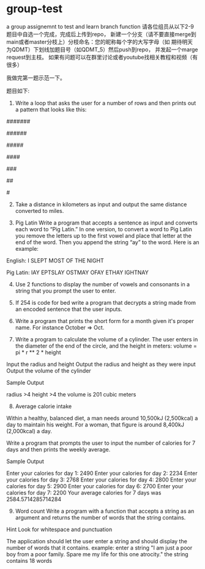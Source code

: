 # group-test
a group assignemnt to test and learn branch function
请各位组员从以下2-9题目中自选一个完成，完成后上传到repo， 新建一个分支（请不要直接merge到main或者master分枝上）分枝命名：您的昵称每个字的大写字母（如 期待明天 为QDMT）下划线加题目号（如QDMT_5）然后push到repo， 并发起一个marge request到主枝。 如果有问题可以在群里讨论或者youtube找相关教程和视频（有很多）

我做完第一题示范一下。

题目如下:

1. Write a loop that asks the user for a number of rows and then prints out a pattern that looks like this:

  <p>#######</p>
  <p>######</p>
  <p>#####</p>
  <p>####</p>
  <p>###</p>
  <p>##</p>
  <p>#</p>

2. Take a distance in kilometers as input and output the same distance converted to miles.

3. Pig Latin
Write a program that accepts a sentence as input and converts each word to “Pig Latin.” In one version, to convert a word to Pig Latin you remove the letters up to the first vowel and place that letter at the end of the word. Then you append the string “ay” to the word. Here is an example:

English: I SLEPT MOST OF THE NIGHT

Pig Latin: IAY EPTSLAY OSTMAY OFAY ETHAY IGHTNAY

4. Use 2 functions to display the number of vowels and consonants in a string that you prompt the user to enter.

5. If 254 is code for bed write a program that decrypts a string made from an encoded sentence that the user inputs.

6. Write a program that prints the short form for a month given it's proper name. For instance October => Oct.

7. Write a program to calculate the volume of a cylinder. The user enters in the diameter of the end of the circle, and the height in meters:
volume = pi * r ** 2 * height

Input the radius and height
Output the radius and height as they were input
Output the volume of the cylinder

Sample Output

radius >4
height >4
the volume is 201 cubic meters

  
8. Average calorie intake

Within a healthy, balanced diet, a man needs around 10,500kJ (2,500kcal) a day to maintain his weight. For a woman, that figure is around 8,400kJ (2,000kcal) a day.

Write a program that prompts the user to input the number of calories for 7 days and then prints the weekly average.

Sample Output

Enter your calories for day 1: 2490
Enter your calories for day 2: 2234
Enter your calories for day 3: 2768
Enter your calories for day 4: 2800
Enter your calories for day 5: 2900
Enter your calories for day 6: 2700
Enter your calories for day 7: 2200
Your average calories for 7 days was 2584.5714285714284


9. Word count
Write a program with a function that accepts a string as an argument and returns the number of words that the string contains.

Hint Look for whitespace and punctuation

The application should let the user enter a string and should display the number of words that it contains.
example:
enter a string "I am just a poor boy from a poor family. Spare me my life for this one atrocity."
the string contains 18 words

